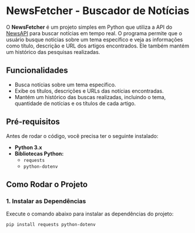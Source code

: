 # NewsFetcher - Buscador de Notícias

O **NewsFetcher** é um projeto simples em Python que utiliza a API do [NewsAPI](https://newsapi.org/) para buscar notícias em tempo real. O programa permite que o usuário busque notícias sobre um tema específico e veja as informações como título, descrição e URL dos artigos encontrados. Ele também mantém um histórico das pesquisas realizadas.

## Funcionalidades

- Busca notícias sobre um tema específico.
- Exibe os títulos, descrições e URLs das notícias encontradas.
- Mantém um histórico das buscas realizadas, incluindo o tema, quantidade de notícias e os títulos de cada artigo.

## Pré-requisitos

Antes de rodar o código, você precisa ter o seguinte instalado:

- **Python 3.x**
- **Bibliotecas Python:**
  - `requests`
  - `python-dotenv`

## Como Rodar o Projeto

### 1. Instalar as Dependências

Execute o comando abaixo para instalar as dependências do projeto:

```bash
pip install requests python-dotenv
